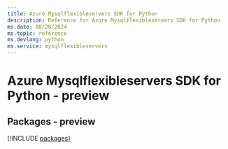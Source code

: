 ```yaml
---
title: Azure Mysqlflexibleservers SDK for Python
description: Reference for Azure Mysqlflexibleservers SDK for Python
ms.date: 08/28/2024
ms.topic: reference
ms.devlang: python
ms.service: mysqlflexibleservers
---
```

# Azure Mysqlflexibleservers SDK for Python - preview
## Packages - preview
[!INCLUDE [packages](mysqlflexibleservers-index.md)]